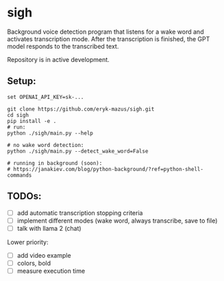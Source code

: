 # sigh

Background voice detection program that listens for a wake word and activates transcription mode.
After the transcription is finished, the GPT model responds to the transcribed text.

Repository is in active development.

## Setup:

```
set OPENAI_API_KEY=sk-...

git clone https://github.com/eryk-mazus/sigh.git
cd sigh
pip install -e .
# run:
python ./sigh/main.py --help

# no wake word detection:
python ./sigh/main.py --detect_wake_word=False

# running in background (soon):
# https://janakiev.com/blog/python-background/?ref=python-shell-commands
```

## TODOs:
- [ ] add automatic transcription stopping criteria
- [ ] implement different modes (wake word, always transcribe, save to file)
- [ ] talk with llama 2 (chat)

Lower priority:
- [ ] add video example
- [ ] colors, bold
- [ ] measure execution time
